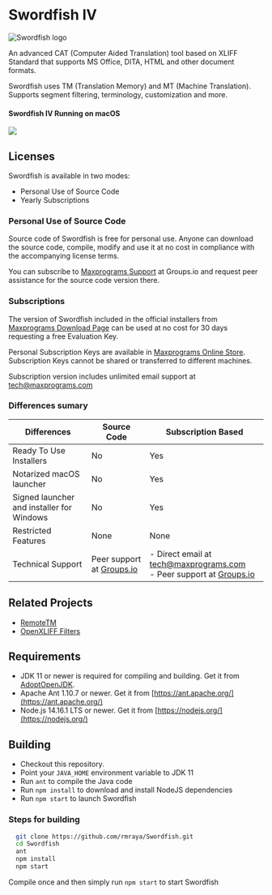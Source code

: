 # Swordfish IV

![Swordfish logo](https://www.maxprograms.com/images/swordfish_white.png)

An advanced CAT (Computer Aided Translation) tool based on XLIFF Standard that supports MS Office, DITA, HTML and other document formats.

Swordfish uses TM (Translation Memory) and MT (Machine Translation). Supports segment filtering, terminology, customization and more.

#### Swordfish IV Running on macOS

<a href="https://www.maxprograms.com/tutorials/TranslateFile.mp4"><img src="https://www.maxprograms.com/images/translateFile.png"></a>

## Licenses

Swordfish is available in two modes:

- Personal Use of Source Code
- Yearly Subscriptions

### Personal Use of Source Code

Source code of Swordfish is free for personal use. Anyone can download the source code, compile, modify and use it at no cost in compliance with the accompanying license terms.

You can subscribe to [Maxprograms Support](https://groups.io/g/maxprograms/) at Groups.io and request peer assistance for the source code version there.

### Subscriptions

The version of Swordfish included in the official installers from [Maxprograms Download Page](https://www.maxprograms.com/downloads/index.html) can be used at no cost for 30 days requesting a free Evaluation Key.

Personal Subscription Keys are available in  [Maxprograms Online Store](https://www.maxprograms.com/store/buy.html). Subscription Keys cannot be shared or transferred to different machines.

Subscription version includes unlimited email support at tech@maxprograms.com

### Differences sumary
Differences | Source Code | Subscription Based
-|----------- | -------------
Ready To Use Installers| No | Yes
Notarized macOS launcher| No | Yes
Signed launcher and installer for Windows | No | Yes
Restricted Features | None | None
Technical Support |  Peer support at  [Groups.io](https://groups.io/g/maxprograms/)| - Direct email at tech@maxprograms.com  <br> - Peer support at [Groups.io](https://groups.io/g/maxprograms/)


## Related Projects
- [RemoteTM](https://github.com/rmraya/RemoteTM)
- [OpenXLIFF Filters](https://github.com/rmraya/OpenXLIFF)

## Requirements

- JDK 11 or newer is required for compiling and building. Get it from [AdoptOpenJDK](https://adoptopenjdk.net/).
- Apache Ant 1.10.7 or newer. Get it from [https://ant.apache.org/](https://ant.apache.org/)
- Node.js 14.16.1 LTS or newer. Get it from [https://nodejs.org/](https://nodejs.org/)

## Building

- Checkout this repository.
- Point your `JAVA_HOME` environment variable to JDK 11
- Run `ant` to compile the Java code
- Run `npm install` to download and install NodeJS dependencies
- Run `npm start` to launch Swordfish

### Steps for building

``` bash
  git clone https://github.com/rmraya/Swordfish.git
  cd Swordfish
  ant
  npm install
  npm start
```

Compile once and then simply run `npm start` to start Swordfish
